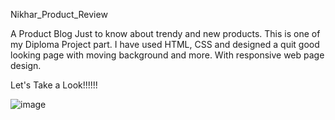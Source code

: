  Nikhar_Product_Review
 
 
 A Product Blog Just to know about trendy and new products. This is one of my Diploma Project part. I have used HTML, CSS and designed a quit good looking page with moving background and more. With responsive web page design.
 
 
 Let's Take a Look!!!!!!
 
 
 ![image](https://user-images.githubusercontent.com/47354642/113760869-685dbf80-9734-11eb-980b-45f743a8dc35.png)

